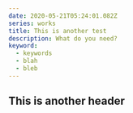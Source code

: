 ```yaml
---
date: 2020-05-21T05:24:01.082Z
series: works
title: This is another test
description: What do you need?
keyword:
  - keywords
  - blah
  - bleb
---
```

## This is another header
